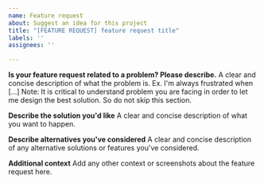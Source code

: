 ```yaml
---
name: Feature request
about: Suggest an idea for this project
title: "[FEATURE REQUEST] feature request title"
labels: ''
assignees: ''

---
```


**Is your feature request related to a problem? Please describe.**
A clear and concise description of what the problem is. Ex. I'm always frustrated when [...]
Note: It is critical to understand problem you are facing in order to let me design the best solution. So do not skip this section.

**Describe the solution you'd like**
A clear and concise description of what you want to happen.

**Describe alternatives you've considered**
A clear and concise description of any alternative solutions or features you've considered.

**Additional context**
Add any other context or screenshots about the feature request here.
